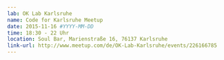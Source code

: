 ```yaml
---
lab: OK Lab Karlsruhe
name: Code for Karlsruhe Meetup
date: 2015-11-16 #YYYY-MM-DD
time: 18:30 - 22 Uhr
location: Soul Bar, Marienstraße 16, 76137 Karlsruhe
link-url: http://www.meetup.com/de/OK-Lab-Karlsruhe/events/226166785
---
```

